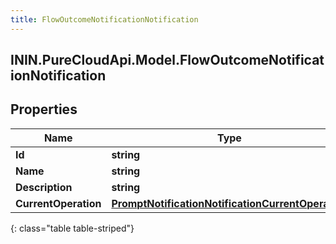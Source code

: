 ```yaml
---
title: FlowOutcomeNotificationNotification
---
```

## ININ.PureCloudApi.Model.FlowOutcomeNotificationNotification

## Properties

|Name | Type | Description | Notes|
|------------ | ------------- | ------------- | -------------|
| **Id** | **string** |  | [optional] |
| **Name** | **string** |  | [optional] |
| **Description** | **string** |  | [optional] |
| **CurrentOperation** | [**PromptNotificationNotificationCurrentOperation**](PromptNotificationNotificationCurrentOperation.html) |  | [optional] |
{: class="table table-striped"}


